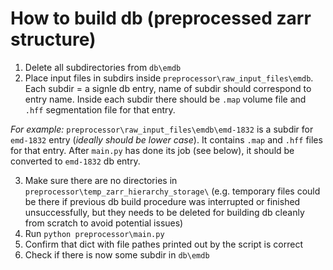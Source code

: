 # How to build db (preprocessed zarr structure)
1. Delete all subdirectories from `db\emdb`
2. Place input files in subdirs inside `preprocessor\raw_input_files\emdb`. Each subdir = a signle db entry, name of subdir should correspond to entry name. Inside each subdir there should be `.map` volume file and `.hff` segmentation file for that entry.

*For example:*
`preprocessor\raw_input_files\emdb\emd-1832` is a subdir for `emd-1832` entry (*ideally should be lower case*). It contains `.map` and `.hff` files for that entry. After `main.py` has done its job (see below), it should be converted to `emd-1832` db entry.

3. Make sure there are no directories in ` preprocessor\temp_zarr_hierarchy_storage\` (e.g. temporary files could  be there if previous db build procedure was interrupted or finished unsuccessfully, but they needs to be deleted for building db cleanly from scratch to avoid potential issues)
4. Run `python preprocessor\main.py`
5. Confirm that dict with file pathes printed out by the script is correct
6. Check if there is now some subdir in `db\emdb`

